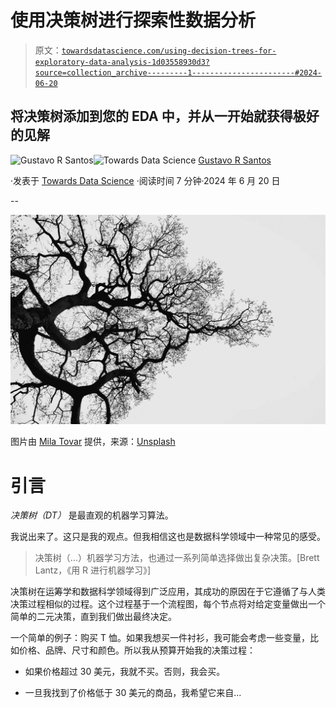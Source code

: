 # 使用决策树进行探索性数据分析

> 原文：[`towardsdatascience.com/using-decision-trees-for-exploratory-data-analysis-1d03558930d3?source=collection_archive---------1-----------------------#2024-06-20`](https://towardsdatascience.com/using-decision-trees-for-exploratory-data-analysis-1d03558930d3?source=collection_archive---------1-----------------------#2024-06-20)

## 将决策树添加到您的 EDA 中，并从一开始就获得极好的见解

[](https://gustavorsantos.medium.com/?source=post_page---byline--1d03558930d3--------------------------------)![Gustavo R Santos](https://gustavorsantos.medium.com/?source=post_page---byline--1d03558930d3--------------------------------)[](https://towardsdatascience.com/?source=post_page---byline--1d03558930d3--------------------------------)![Towards Data Science](https://towardsdatascience.com/?source=post_page---byline--1d03558930d3--------------------------------) [Gustavo R Santos](https://gustavorsantos.medium.com/?source=post_page---byline--1d03558930d3--------------------------------)

·发表于 [Towards Data Science](https://towardsdatascience.com/?source=post_page---byline--1d03558930d3--------------------------------) ·阅读时间 7 分钟·2024 年 6 月 20 日

--

![](img/9b673ec881933c343e757a6924c27d99.png)

图片由 [Mila Tovar](https://unsplash.com/@milatovar?utm_content=creditCopyText&utm_medium=referral&utm_source=unsplash) 提供，来源：[Unsplash](https://unsplash.com/photos/black-bare-tree-under-white-sky-during-daytime-Ku-1SYS0o7k?utm_content=creditCopyText&utm_medium=referral&utm_source=unsplash)

# 引言

*决策树（DT）* 是最直观的机器学习算法。

我说出来了。这只是我的观点。但我相信这也是数据科学领域中一种常见的感受。

> 决策树（…）机器学习方法，也通过一系列简单选择做出复杂决策。[Brett Lantz，《用 R 进行机器学习》]

决策树在运筹学和数据科学领域得到广泛应用，其成功的原因在于它遵循了与人类决策过程相似的过程。这个过程基于一个流程图，每个节点将对给定变量做出一个简单的二元决策，直到我们做出最终决定。

一个简单的例子：购买 T 恤。如果我想买一件衬衫，我可能会考虑一些变量，比如价格、品牌、尺寸和颜色。所以我从预算开始我的决策过程：

+   如果价格超过 30 美元，我就不买。否则，我会买。

+   一旦我找到了价格低于 30 美元的商品，我希望它来自...
